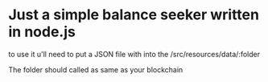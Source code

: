 # Just a simple balance seeker written in node.js

to use it u'll need to put a JSON file with into the /src/resources/data/:folder

The folder should called as same as your blockchain
